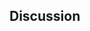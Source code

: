 ## Discussion

<!--https://www.microbiologyresearch.org/prepare-an-article#7-->

<!--Your discussion should not be too long. Compare your results with previous findings-->
<!--without revisiting your results in full, and use subheadings where appropriate to-->
<!--highlight the points under discussion. It may be helpful to list the main conclusions at-->
<!--the end.-->
<!--Where appropriate, you may wish to provide a combined Results and Discussion section.-->

